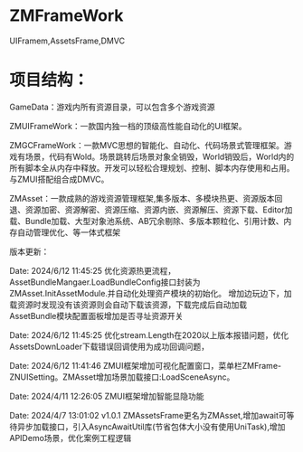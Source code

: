 # ZMFrameWork
UIFramem,AssetsFrame,DMVC
# 项目结构：

GameData：游戏内所有资源目录，可以包含多个游戏资源

ZMUIFrameWork：一款国内独一档的顶级高性能自动化的UI框架。

ZMGCFrameWork：一款MVC思想的智能化、自动化、代码场景式管理框架。游戏有场景，代码有Wold。场景跳转后场景对象全销毁，World销毁后，World内的所有脚本全从内存中释放。开发可以轻松合理规划、控制、脚本内存使用和占用。与ZMUI搭配组合成DMVC。

ZMAsset：一款成熟的游戏资源管理框架,集多版本、多模块热更、资源版本回退、资源加密、资源解密、资源压缩、资源内嵌、资源解压、资源下载、Editor加载、Bundle加载、大型对象池系统、AB冗余剔除、多版本颗粒化、引用计数、内存自动管理优化、等一体式框架

版本更新：

Date: 2024/6/12 11:45:25
优化资源热更流程，AssetBundleMangaer.LoadBundleConfig接口封装为ZMAsset.InitAssetModule.并自动化处理资产模块的初始化。
增加边玩边下，加载资源时发现没有该资源则会自动下载该资源，下载完成后自动加载
AssetBundle模块配置面板增加是否寻址资源开关

Date: 2024/6/12 11:45:25
优化stream.Length在2020以上版本报错问题，优化AssetsDownLoader下载错误回调使用为成功回调问题，

Date: 2024/6/12 11:41:46
ZMUI框架增加可视化配置窗口，菜单栏ZMFrame-ZNUISetting。ZMAsset增加场景加载接口:LoadSceneAsync。

Date: 2024/4/11 12:26:05
ZMUI框架增加智能显隐功能

Date: 2024/4/7 13:01:02
v1.0.1 ZMAssetsFrame更名为ZMAsset,增加await可等待异步加载接口，引入AsyncAwaitUtil库(节省包体大小没有使用UniTask),增加APIDemo场景，优化案例工程逻辑


